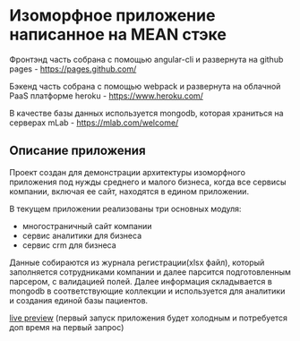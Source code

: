 # Изоморфное приложение написанное на MEAN стэке

Фронтэнд часть собрана с помощью angular-cli и развернута на github pages - https://pages.github.com/

Бэкенд часть собрана с помощью webpack и развернута на облачной PaaS платформе heroku - https://www.heroku.com/

В качестве базы данных используется mongodb, которая храниться на серверах mLab - https://mlab.com/welcome/

## Описание приложения

Проект создан для демонстрации архитектуры изоморфного приложения под нужды среднего и малого бизнеса, когда все сервисы компании, включая ее сайт, находятся в едином приложении.

В текущем приложении реализованы три основных модуля:
- многостраничный сайт компании
- сервис аналитики для бизнеса
- сервис crm для бизнеса

Данные собираются из журнала регистрации(xlsx файл), который заполняется сотрудниками компании и далее парсится подготовленным парсером, с валидацией полей. Далее информация складывается в mongodb в соответствующие коллекции и используется для аналитики и создания единой базы пациентов.

[live preview](https://lifebits.github.io/stomatology/analytics) (первый запуск приложения будет холодным и потребуется доп время на первый запрос)
